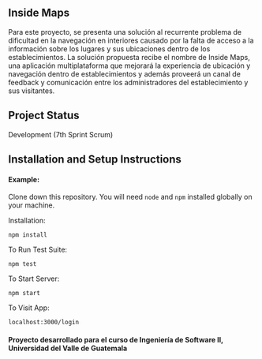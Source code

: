 ## Inside Maps

Para este proyecto, se presenta una solución al recurrente problema de dificultad en la navegación en interiores causado por la falta de acceso a la información sobre los lugares y sus ubicaciones dentro de los establecimientos. La solución propuesta recibe el nombre de Inside Maps, una aplicación multiplataforma que mejorará la experiencia de ubicación y navegación dentro de establecimientos y además proveerá un canal de feedback y comunicación entre los administradores del establecimiento y sus visitantes.


## Project Status
Development (7th Sprint Scrum)

## Installation and Setup Instructions

#### Example:  

Clone down this repository. You will need `node` and `npm` installed globally on your machine.  

Installation:

```
npm install
```

To Run Test Suite: 

```
npm test
```

To Start Server:

```
npm start
```

To Visit App:

```
localhost:3000/login
``` 


#### Proyecto desarrollado para el curso de Ingeniería de Software II, Universidad del Valle de Guatemala
 

